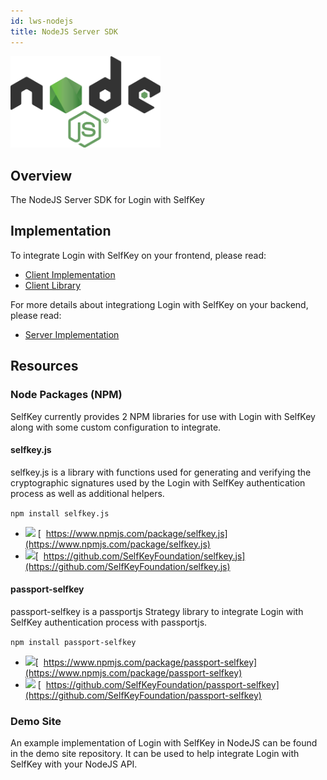 ```yaml
---
id: lws-nodejs
title: NodeJS Server SDK
---
```

<img src='/img/node.png' width='240px'>

## Overview
The NodeJS Server SDK for Login with SelfKey

## Implementation
To integrate Login with SelfKey on your frontend, please read:
* [Client Implementation](https://selfkeyfoundation.github.io/docs/login-with-selfkey/lws-client.html)
* [Client Library](https://selfkeyfoundation.github.io/docs/resources/lws-js.html)

For more details about integrationg Login with SelfKey on your backend, please read:
* [Server Implementation](https://selfkeyfoundation.github.io/docs/login-with-selfkey/lws-server.html)

## Resources

### Node Packages (NPM)
SelfKey currently provides 2 NPM libraries for use with Login with SelfKey along with some custom configuration to integrate. 

#### selfkey.js
selfkey.js is a library with functions used for generating and verifying the cryptographic signatures used by the Login with SelfKey authentication process as well as additional helpers. 

`npm install selfkey.js`
* <img src='/img/npm.png' width='40px'> [&nbsp;&nbsp;https://www.npmjs.com/package/selfkey.js](https://www.npmjs.com/package/selfkey.js)
* <img src='/img/github.png' width='40px'>[&nbsp;&nbsp;https://github.com/SelfKeyFoundation/selfkey.js](https://github.com/SelfKeyFoundation/selfkey.js)

#### passport-selfkey
passport-selfkey is a passportjs Strategy library to integrate Login with SelfKey authentication process with passportjs. 

`npm install passport-selfkey`
* <img src='/img/npm.png' width='40px'>[&nbsp;&nbsp;https://www.npmjs.com/package/passport-selfkey](https://www.npmjs.com/package/passport-selfkey)
* <img src='/img/github.png' width='40px'> [&nbsp;&nbsp;https://github.com/SelfKeyFoundation/passport-selfkey](https://github.com/SelfKeyFoundation/passport-selfkey)


### Demo Site
An example implementation of Login with SelfKey in NodeJS can be found in the demo site repository.  It can be used to help integrate Login with SelfKey with your NodeJS API.  


